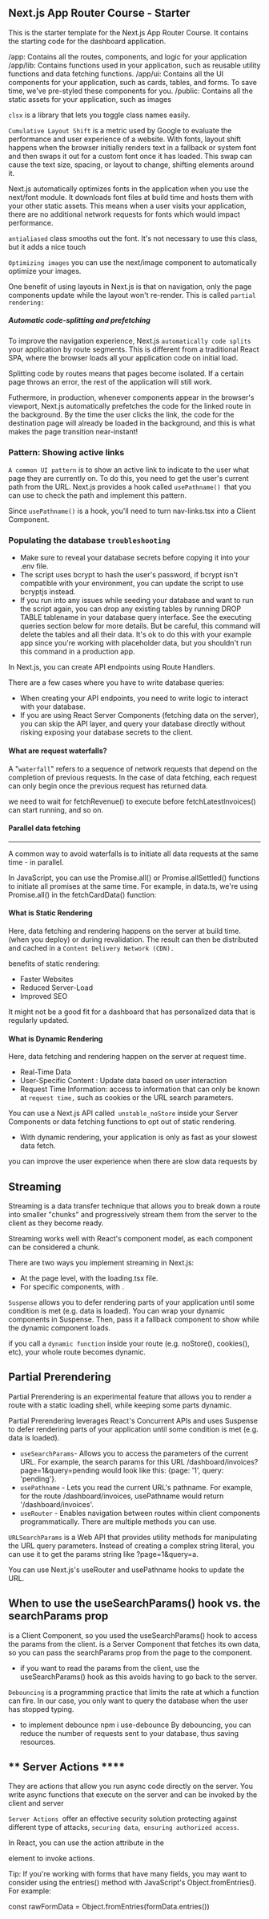 ## Next.js App Router Course - Starter

This is the starter template for the Next.js App Router Course. It contains the starting code for the dashboard application.

/app: Contains all the routes, components, and logic for your application
/app/lib: Contains functions used in your application, such as reusable utility functions and data fetching functions.
/app/ui: Contains all the UI components for your application, such as cards, tables, and forms. To save time, we've pre-styled these components for you.
/public: Contains all the static assets for your application, such as images

`clsx` is a library that lets you toggle class names easily.

`Cumulative Layout Shift` is a metric used by Google to evaluate the performance and user experience of a website. With fonts, layout shift happens when the browser initially renders text in a fallback or system font and then swaps it out for a custom font once it has loaded. This swap can cause the text size, spacing, or layout to change, shifting elements around it.

Next.js automatically optimizes fonts in the application when you use the next/font module. It downloads font files at build time and hosts them with your other static assets. This means when a user visits your application, there are no additional network requests for fonts which would impact performance.

`antialiased` class smooths out the font. It's not necessary to use this class, but it adds a nice touch

`Optimizing images`
you can use the next/image component to automatically optimize your images.

One benefit of using layouts in Next.js is that on navigation, only the page components update while the layout won't re-render. This is called `partial rendering:`

##### Automatic code-splitting and prefetching

To improve the navigation experience, Next.js `automatically code splits `your application by route segments. This is different from a traditional React SPA, where the browser loads all your application code on initial load.

Splitting code by routes means that pages become isolated. If a certain page throws an error, the rest of the application will still work.

Futhermore, in production, whenever <Link> components appear in the browser's viewport, Next.js automatically prefetches the code for the linked route in the background. By the time the user clicks the link, the code for the destination page will already be loaded in the background, and this is what makes the page transition near-instant!

### Pattern: Showing active links

`A common UI pattern` is to show an active link to indicate to the user what page they are currently on. To do this, you need to get the user's current path from the URL. Next.js provides a hook called `usePathname() `that you can use to check the path and implement this pattern.

Since `usePathname()` is a hook, you'll need to turn nav-links.tsx into a Client Component.

### Populating the database `troubleshooting`

- Make sure to reveal your database secrets before copying it into your .env file.
- The script uses bcrypt to hash the user's password, if bcrypt isn't compatible with your environment, you can update the script to use bcryptjs instead.
- If you run into any issues while seeding your database and want to run the script again, you can drop any existing tables by running DROP TABLE tablename in your database query interface. See the executing queries section below for more details. But be careful, this command will delete the tables and all their data. It's ok to do this with your example app since you're working with placeholder data, but you shouldn't run this command in a production app.

In Next.js, you can create API endpoints using Route Handlers.

There are a few cases where you have to write database queries:

- When creating your API endpoints, you need to write logic to interact with your database.
- If you are using React Server Components (fetching data on the server), you can skip the API layer, and query your database directly without risking exposing your database secrets to the client.

#### What are request waterfalls?

A "`waterfall`" refers to a sequence of network requests that depend on the completion of previous requests. In the case of data fetching, each request can only begin once the previous request has returned data.

we need to wait for fetchRevenue() to execute before fetchLatestInvoices() can start running, and so on.

#### Parallel data fetching

---

A common way to avoid waterfalls is to initiate all data requests at the same time - in parallel.

In JavaScript, you can use the Promise.all() or Promise.allSettled() functions to initiate all promises at the same time. For example, in data.ts, we're using Promise.all() in the fetchCardData() function:

#### What is Static Rendering

Here, data fetching and rendering happens on the server at build time.
(when you deploy) or during revalidation.
The result can then be distributed and cached in a `Content Delivery Network (CDN).`

benefits of static rendering:

- Faster Websites
- Reduced Server-Load
- Improved SEO

It might not be a good fit for a dashboard that has personalized data that is regularly updated.

#### What is Dynamic Rendering

Here, data fetching and rendering happen on the server at request time.

- Real-Time Data
- User-Specific Content : Update data based on user interaction
- Request Time Information: access to information that can only be known at `request time,` such as cookies or the URL search parameters.

You can use a Next.js API called` unstable_noStore` inside your Server Components or data fetching functions to opt out of static rendering.

- With dynamic rendering, your application is only as fast as your slowest data fetch.

you can improve the user experience when there are slow data requests by

## Streaming

Streaming is a data transfer technique that allows you to break down a route into smaller "chunks" and progressively stream them from the server to the client as they become ready.

Streaming works well with React's component model, as each component can be considered a chunk.

There are two ways you implement streaming in Next.js:

- At the page level, with the loading.tsx file.
- For specific components, with <Suspense>.

`Suspense` allows you to defer rendering parts of your application until some condition is met (e.g. data is loaded). You can wrap your dynamic components in Suspense. Then, pass it a fallback component to show while the dynamic component loads.

if you call a `dynamic function` inside your route (e.g. noStore(), cookies(), etc), your whole route becomes dynamic.

## Partial Prerendering

Partial Prerendering is an experimental feature that allows you to render a route with a static loading shell, while keeping some parts dynamic.

Partial Prerendering leverages React's Concurrent APIs and uses Suspense to defer rendering parts of your application until some condition is met (e.g. data is loaded).

- `useSearchParams`- Allows you to access the parameters of the current URL. For example, the search params for this URL /dashboard/invoices?page=1&query=pending would look like this: {page: '1', query: 'pending'}.
- `usePathname` - Lets you read the current URL's pathname. For example, for the route /dashboard/invoices, usePathname would return '/dashboard/invoices'.
- `useRouter` - Enables navigation between routes within client components programmatically. There are multiple methods you can use.

`URLSearchParams` is a Web API that provides utility methods for manipulating the URL query parameters. Instead of creating a complex string literal, you can use it to get the params string like ?page=1&query=a.

You can use Next.js's useRouter and usePathname hooks to update the URL.

## When to use the useSearchParams() hook vs. the searchParams prop

<Search> is a Client Component, so you used the useSearchParams() hook to access the params from the client.

<Table> is a Server Component that fetches its own data, so you can pass the searchParams prop from the page to the component.

- if you want to read the params from the client, use the useSearchParams() hook as this avoids having to go back to the server.

`Debouncing` is a programming practice that limits the rate at which a function can fire. In our case, you only want to query the database when the user has stopped typing.

- to implement debounce
  npm i use-debounce
  By debouncing, you can reduce the number of requests sent to your database, thus saving resources.

## \***\* Server Actions \*\*\*\***

They are actions that allow you run async code directly on the server.
You write async functions that execute on the server and can be invoked by the client and server

`Server Actions `offer an effective security solution protecting against different type of attacks, `securing data`,` ensuring authorized access`.

In React, you can use the action attribute in the <form> element to invoke actions.

Tip: If you're working with forms that have many fields, you may want to consider using the entries() method with JavaScript's Object.fromEntries(). For example:

const rawFormData = Object.fromEntries(formData.entries())
